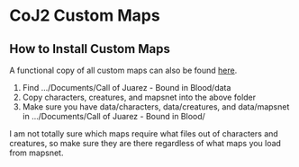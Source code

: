 # CoJ2 Custom Maps

## How to Install Custom Maps

A functional copy of all custom maps can also be
found [here](https://drive.google.com/file/d/12HkWfwv-7gAKSQzIHQFQ3hJN3iJkNIVp/view?usp=sharing).

1. Find .../Documents/Call of Juarez - Bound in Blood/data
2. Copy characters, creatures, and mapsnet into the above folder
3. Make sure you have data/characters, data/creatures, and data/mapsnet in .../Documents/Call of Juarez - Bound in
   Blood/

I am not totally sure which maps require what files out of characters and creatures, so make sure they are there regardless of what maps you load from mapsnet.